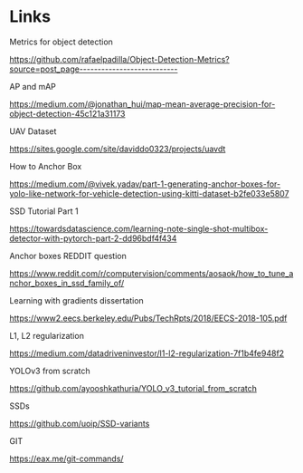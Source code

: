 # Links
Metrics for object detection

https://github.com/rafaelpadilla/Object-Detection-Metrics?source=post_page---------------------------

AP and mAP

https://medium.com/@jonathan_hui/map-mean-average-precision-for-object-detection-45c121a31173

UAV Dataset

https://sites.google.com/site/daviddo0323/projects/uavdt

How to Anchor Box

https://medium.com/@vivek.yadav/part-1-generating-anchor-boxes-for-yolo-like-network-for-vehicle-detection-using-kitti-dataset-b2fe033e5807

SSD Tutorial Part 1

https://towardsdatascience.com/learning-note-single-shot-multibox-detector-with-pytorch-part-2-dd96bdf4f434

Anchor boxes REDDIT question

https://www.reddit.com/r/computervision/comments/aosaok/how_to_tune_anchor_boxes_in_ssd_family_of/

Learning with gradients dissertation

https://www2.eecs.berkeley.edu/Pubs/TechRpts/2018/EECS-2018-105.pdf

L1, L2 regularization

https://medium.com/datadriveninvestor/l1-l2-regularization-7f1b4fe948f2

YOLOv3 from scratch

https://github.com/ayooshkathuria/YOLO_v3_tutorial_from_scratch

SSDs

https://github.com/uoip/SSD-variants

GIT

https://eax.me/git-commands/
